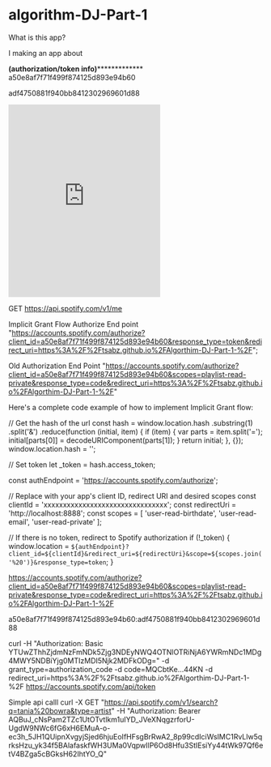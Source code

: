 # algorithm-DJ-Part-1
What is this app?

I making an app about 









****************(authorization/token info)*****************************
a50e8af7f71f499f874125d893e94b60

adf4750881f940bb8412302969601d88



<iframe src="https://open.spotify.com/embed/playlist/5RA4pHTB7JQ7ChpZf87Bjy" width="300" height="380" frameborder="0" allowtransparency="true" allow="encrypted-media"></iframe>



GET https://api.spotify.com/v1/me


Implicit Grant Flow Authorize End point
"https://accounts.spotify.com/authorize?client_id=a50e8af7f71f499f874125d893e94b60&response_type=token&redirect_uri=https%3A%2F%2Ftsabz.github.io%2FAlgorthim-DJ-Part-1-%2F";

Old Authorization End Point
"https://accounts.spotify.com/authorize?client_id=a50e8af7f71f499f874125d893e94b60&scopes=playlist-read-private&response_type=code&redirect_uri=https%3A%2F%2Ftsabz.github.io%2FAlgorthim-DJ-Part-1-%2F"




Here's a complete code example of how to implement Implicit Grant flow:

// Get the hash of the url
const hash = window.location.hash
.substring(1)
.split('&')
.reduce(function (initial, item) {
  if (item) {
    var parts = item.split('=');
    initial[parts[0]] = decodeURIComponent(parts[1]);
  }
  return initial;
}, {});
window.location.hash = '';

// Set token
let _token = hash.access_token;

const authEndpoint = 'https://accounts.spotify.com/authorize';

// Replace with your app's client ID, redirect URI and desired scopes
const clientId = 'xxxxxxxxxxxxxxxxxxxxxxxxxxxxxxxx';
const redirectUri = 'http://localhost:8888';
const scopes = [
  'user-read-birthdate',
  'user-read-email',
  'user-read-private'
];

// If there is no token, redirect to Spotify authorization
if (!_token) {
  window.location = `${authEndpoint}?client_id=${clientId}&redirect_uri=${redirectUri}&scope=${scopes.join('%20')}&response_type=token`;
}













https://accounts.spotify.com/authorize?client_id=a50e8af7f71f499f874125d893e94b60&scopes=playlist-read-private&response_type=code&redirect_uri=https%3A%2F%2Ftsabz.github.io%2FAlgorthim-DJ-Part-1-%2F


a50e8af7f71f499f874125d893e94b60:adf4750881f940bb8412302969601d88


curl -H "Authorization: Basic YTUwZThhZjdmNzFmNDk5Zjg3NDEyNWQ4OTNlOTRiNjA6YWRmNDc1MDg4MWY5NDBiYjg0MTIzMDI5Njk2MDFkODg=" -d grant_type=authorization_code -d code=MQCbtKe...44KN -d redirect_uri=https%3A%2F%2Ftsabz.github.io%2FAlgorthim-DJ-Part-1-%2F https://accounts.spotify.com/api/token



Simple api calll
curl -X GET "https://api.spotify.com/v1/search?q=tania%20bowra&type=artist" -H "Authorization: Bearer AQBuJ_cNsPam2TZc1UtOTvtlkm1uIYD_JVeXNqgzrforU-UgdW9NWc6fG6xH6EMuA-o-ec3h_5JH1QUipnXvgyjSjed6hjuEoIfHFsgBrRwA2_8p99cdIciWsIMC1RvLlw5qrksHzu_yk34f5BAlafaskfWH3UMa0VqpwIlP6Od8Hfu3StIEsiYy44tWk97Qf6etV4BZga5cBGksH62IhtYO_Q"
